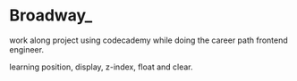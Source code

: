 # Broadway_
work along project using codecademy while doing the career path frontend engineer.

learning position, display, z-index, float and clear.
